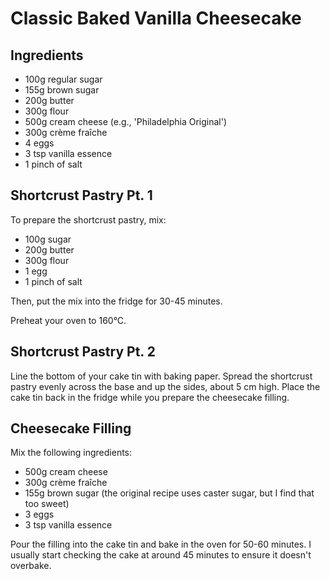 # Classic Baked Vanilla Cheesecake

## Ingredients

- 100g regular sugar
- 155g brown sugar
- 200g butter
- 300g flour
- 500g cream cheese (e.g., 'Philadelphia Original')
- 300g crème fraîche
- 4 eggs
- 3 tsp vanilla essence
- 1 pinch of salt

## Shortcrust Pastry Pt. 1

To prepare the shortcrust pastry, mix:

- 100g sugar
- 200g butter
- 300g flour
- 1 egg
- 1 pinch of salt

Then, put the mix into the fridge for 30-45 minutes.

Preheat your oven to 160°C.

## Shortcrust Pastry Pt. 2

Line the bottom of your cake tin with baking paper. Spread the shortcrust pastry evenly across the base and up the sides, about 5 cm high. Place the cake tin back in the fridge while you prepare the cheesecake filling.

## Cheesecake Filling

Mix the following ingredients:

- 500g cream cheese
- 300g crème fraîche
- 155g brown sugar (the original recipe uses caster sugar, but I find that too sweet)
- 3 eggs
- 3 tsp vanilla essence

Pour the filling into the cake tin and bake in the oven for 50-60 minutes. I usually start checking the cake at around 45 minutes to ensure it doesn't overbake.
